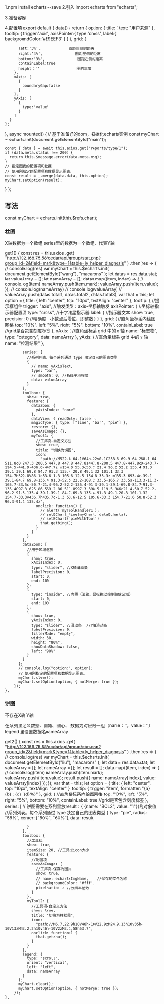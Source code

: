 1.npm install echarts --save
2.引入 import echarts from "echarts";

3.准备容器

4.配置项
export default {
  data() {
    return {
      option: {
          <!-- 标题 -->
        title: {
          text: "用户来源"
        },
        <!-- 一些小功能下载切换 -->
        tooltip: {
          trigger:'axis',
          axisPointer:{
            type:'cross',
            label:{
              backgroundColor:'#E9EEF3'
            }
          }
        },
        <!-- 位置设置 ，依赖于包裹容器-->
        grid: {
           
          left:'3%',             图距左侧的距离
          right:'4%',               图距左侧的距离
          bottom:'3%',               图距左侧的距离
          containLabel:true     
          height：''                 图的高度
        },
        xAxis: [
          {
            boundaryGap:false
          }
        ],
        yAxis: [
          {
            type:'value'
          }
        ]
      }
    };
  },
  async mounted() {
    // 基于准备好的dom，初始化echarts实例
    const myChart = echarts.init(document.getElementById("main"));

    const { data } = await this.axios.get("reports/type/1");
    if (data.meta.status !== 200) {
      return this.$message.error(data.meta.msg);
    }
    // 指定图表的配置项和数据
    // 使用刚指定的配置项和数据显示图表。
    const result = _.merge(data.data, this.option);
    myChart.setOption(result);
  }
};



## 写法
<div ref="chart"> </div>
const myChart = echarts.init(this.$refs.chart);



### 柱图
X轴数据为一个数组
series里的数据为一个数组，代表Y轴


get1() {
      const res = this.axios
        .get(
          "http://192.168.75.58/cedar/api/group/stat.php?group_id=2&field=mark&type=1&table=ly_helper_diagnosis"
        )
        .then(res => {
          // console.log(res)
          var myChart = this.$echarts.init(
            document.getElementById("wang"),
            "macarons"
          );
          let datas = res.data.stat;
          let valueArray = [];
          let nameArray = [];
          datas.map((item, index) => {
            // console.log(item)
            nameArray.push(item.mark);
            valueArray.push(item.value);
          });
          // console.log(nameArray)
          // console.log(valueArray)
          // valueArray.push(datas.total1, datas.total2, datas.total3);
          var that = this;
          let option = {
            title: {
              left: "center",
              top: "10px",
              textAlign: "center"
            },
            tooltip: {
              //提示框组件
              trigger: "axis", //触发类型：axis-坐标轴触发
              axisPointer: {
                //坐标轴指示器配置项
                type: "cross", //十字准星指示器
                label: {
                  //指示器文本
                  show: true,
                  precision: 0 //精确度，小数点后零位，即整数
                }
              }
            },
            grid: {
              //直角坐标系内绘图网格
              top: "10%",
              left: "5%",
              right: "5%",
              bottom: "10%",
              containLabel: true //grid是否包含刻度标签
            },
            xAxis: {
              //直角坐标系 grid 中的 x 轴
              name: "标志物",
              type: "category",
              data: nameArray
            },
            yAxis: {
              //直角坐标系 grid 中的 y 轴
              name: "检测结果"
            },

            series: [
              //系列列表。每个系列通过 type 决定自己的图表类型
              {
                // name: yAxisText,
                type: "bar",
                // smooth: 0, //折线平滑程度
                data: valueArray
              }
            ],
            toolbox: {
              show: true,
              feature: {
                dataZoom: {
                  yAxisIndex: "none"
                },
                dataView: { readOnly: false },
                magicType: { type: ["line", "bar", "pie"] },
                restore: {},
                saveAsImage: {},
                myTool1: {
                  //工具项-自定义方法
                  show: true,
                  title: "切换为饼图",
                  icon:
                    "path://M522.8 64.1V64h-22v0.1C258.6 69.9 64 268.1 64 511.8c0 247.3 200.5 447.8 447.8 447.8s447.8-200.5 447.8-447.8c0-243.7-194.5-441.9-436.8-447.7z m154.8 55.3c50.7 21.4 96.2 52.2 135.4 91.3 39.1 39.1 69.8 84.7 91.3 135.4 20.8 49.1 32 101.1 33.3 154.7H522.8V86.1c53.6 1.3 105.6 12.5 154.8 33.3z m135.3 693.4c-39.1 39.1-84.7 69.8-135.4 91.3-52.5 22.2-108.2 33.5-165.7 33.5s-113.3-11.3-165.7-33.5c-50.7-21.4-96.2-52.2-135.4-91.3-39.1-39.1-69.8-84.7-91.3-135.4C97.3 625 86 569.2 86 511.8S97.3 398.5 119.5 346c21.4-50.7 52.2-96.2 91.3-135.4 39.1-39.1 84.7-69.8 135.4-91.3 49.1-20.8 101.1-32 154.7-33.3v436.7h436.7c-1.3 53.6-12.5 105.6-33.3 154.7-21.6 50.8-52.3 96.3-91.4 135.4z",
                  onclick: function() {
                    // alert('myToolHandler1');
                    // setEChart_line(myChart, dataEcharts);
                    // setEChart('pieWithTool')
                    that.getbing();
                  }
                }
              }
            },
            dataZoom: [
              //用于区域缩放
              {
                show: true,
                xAxisIndex: 0,
                type: "slider", //X轴滑动条
                labelPrecision: 0,
                start: 0,
                end: 100
              },
              {
                type: "inside", //内置（滚轮、鼠标拖动控制缩放区域）
                start: 0,
                end: 100
              },
              {
                show: true,
                yAxisIndex: 0,
                type: "slider", //滑动条  //Y轴滑动条
                labelPrecision: 0,
                filterMode: "empty",
                width: 30,
                height: "80%",
                showDataShadow: false,
                left: "98%"
              }
            ]
          };
          // console.log("option:", option);
          // 使用刚指定的配置项和数据显示图表。
          myChart.clear();
          myChart.setOption(option, { notMerge: true });
        });
    },





### 饼图


不存在X轴  Y轴

在系列里定义数据、圆角、圆心、
数据为对应的一组（name：‘’，value：‘’）
legend  里设置数据名nameArray


get2() {
      const res = this.axios
        .get(
          "http://192.168.75.58/cedar/api/group/stat.php?group_id=2&field=mark&type=1&table=ly_helper_diagnosis"
        )
        .then(res => {
          // console.log(res)
          var myChart = this.$echarts.init(
            document.getElementById("liu"),
            "macarons"
          );
          let data = res.data.stat;
          let valueArray = [];
          let nameArray = [];
          let result = [];
          data.map((item, index) => {
            // console.log(item)
            nameArray.push(item.mark);
            valueArray.push(item.value);
            result.push({
              name: nameArray[index],
              value: valueArray[index]
            });
          });
          var that = this;
          let option = {
            title: {
              left: "center",
              top: "10px",
              textAlign: "center"
            },
            tooltip: {
              trigger: "item",
              formatter: "{a} <br/>{b} : {c} ({d}%)"
            },
            grid: {
              //直角坐标系内绘图网格
              top: "10%",
              left: "5%",
              right: "5%",
              bottom: "10%",
              containLabel: true //grid是否包含刻度标签
            },
            series: [
              // 饼图需要在系列里放result：{ {name: "BCL2", value: "1"}}的对象值
              //系列列表。每个系列通过 type 决定自己的图表类型
              {
                type: "pie",
                radius: "55%",
                center: ["50%", "60%"],
                data: result,
                
              }
            ],
            toolbox: {
              //工具栏
              show: true,
              itemSize: 20, //工具栏icon大小
              feature: {
                //配置项
                saveAsImage: {
                  //工具项-保存为图片
                  show: true,
                  // name: echartsImgName,    //保存的文件名称
                  // backgroundColor: '#fff',
                  pixelRatio: 2 //分辨率倍数
                }
              },
              myTool2: {
                //工具项-自定义方法
                show: true,
                title: "切换为柱状图",
                icon:
                  "path://M6.7,22.9h10V48h-10V22.9zM24.9,13h10v35h-10V13zM43.2,2h10v46h-10V2zM3.1,58h53.7",
                onclick: function() {
                  that.getzhu();
                }
              }
            },
            legend: {
              type: "scroll",
              orient: "vertical",
              left: "left",
              data: nameArray
            }
          };
          myChart.clear();
          myChart.setOption(option, { notMerge: true });
        });
    },
